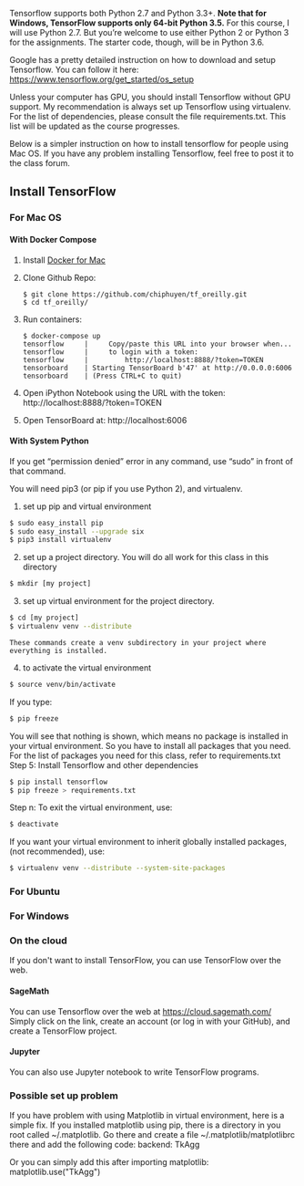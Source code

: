 Tensorflow supports both Python 2.7 and Python 3.3+. <b>Note that for Windows, TensorFlow supports only 64-bit Python 3.5.</b>
For this course, I will use Python 2.7. But you’re welcome to use either Python 2 or Python 3 for the assignments. The starter code, though, will be in Python 3.6.

Google has a pretty detailed instruction on how to download and setup Tensorflow. You can follow it here: https://www.tensorflow.org/get_started/os_setup

Unless your computer has GPU, you should install Tensorflow without GPU support. My recommendation is always set up Tensorflow using virtualenv. For the list of dependencies, please consult the file requirements.txt. This list will be updated as the course progresses.

Below is a simpler instruction on how to install tensorflow for people using Mac OS. If you have any problem installing Tensorflow, feel free to post it to the class forum.

## Install TensorFlow<br>
### For Mac OS

#### With Docker Compose

1. Install [Docker for Mac](https://docs.docker.com/docker-for-mac/install/)

2. Clone Github Repo:

	```
	$ git clone https://github.com/chiphuyen/tf_oreilly.git
	$ cd tf_oreilly/
	```
3. Run containers:

	```
	$ docker-compose up
	tensorflow     |     Copy/paste this URL into your browser when...
	tensorflow     |     to login with a token:
	tensorflow     |         http://localhost:8888/?token=TOKEN
	tensorboard    | Starting TensorBoard b'47' at http://0.0.0.0:6006
	tensorboard    | (Press CTRL+C to quit)
	```
4. Open iPython Notebook using the URL with the token: http://localhost:8888/?token=TOKEN
5. Open TensorBoard at: http://localhost:6006

#### With System Python

If you get “permission denied” error in any command, use “sudo” in front of that command.

You will need pip3 (or pip if you use Python 2), and virtualenv.

1. set up pip and virtual environment
```bash
$ sudo easy_install pip 
$ sudo easy_install --upgrade six
$ pip3 install virtualenv
```

2. set up a project directory. You will do all work for this class in this directory
```bash
$ mkdir [my project]
```

3. set up virtual environment for the project directory. 
```bash
$ cd [my project]
$ virtualenv venv --distribute
```

	These commands create a venv subdirectory in your project where everything is installed.

4. to activate the virtual environment 
```bash
$ source venv/bin/activate
```

If you type:
```bash
$ pip freeze
```

You will see that nothing is shown, which means no package is installed in your virtual environment. So you have to install all packages that you need. For the list of packages you need for this class, refer to requirements.txt
Step 5: Install Tensorflow and other dependencies
```bash
$ pip install tensorflow
$ pip freeze > requirements.txt
```

Step n: 
To exit the virtual environment, use:
```bash
$ deactivate
```

If you want your virtual environment to inherit globally installed packages, (not recommended), use:
```bash
$ virtualenv venv --distribute --system-site-packages
```
### For Ubuntu


### For Windows


### On the cloud
If you don't want to install TensorFlow, you can use TensorFlow over the web.

#### SageMath
You can use Tensorflow over the web at https://cloud.sagemath.com/
Simply click on the link, create an account (or log in with your GitHub), and create a TensorFlow project.

#### Jupyter
You can also use Jupyter notebook to write TensorFlow programs.

### Possible set up problem

If you have problem with using Matplotlib in virtual environment, here is a simple fix. 
If you installed matplotlib using pip, there is a directory in you root called ~/.matplotlib. Go there and create a file ~/.matplotlib/matplotlibrc there and add the following code: backend: TkAgg

Or you can simply add this after importing matplotlib: matplotlib.use("TkAgg")
